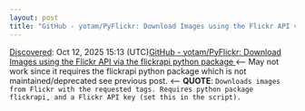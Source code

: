 ```yaml
---
layout: post
title: "GitHub - yotam/PyFlickr: Download Images using the Flickr API via the flickrapi python package "
---
```

[Discovered](http://rolandtanglao.com/2020/07/29/p1-blogthis-checkvist-list-links-to-blog/): Oct 12, 2025 15:13 (UTC)[GitHub - yotam/PyFlickr: Download Images using the Flickr API via the flickrapi python package ](https://github.com/yotam/PyFlickr) <-- May not work since it requires the flickrapi python package which is not maintained/deprecated see previous post. <-- **QUOTE**: `Downloads images from Flickr with the requested tags. Requires python package flickrapi, and a Flickr API key (set this in the script).`
